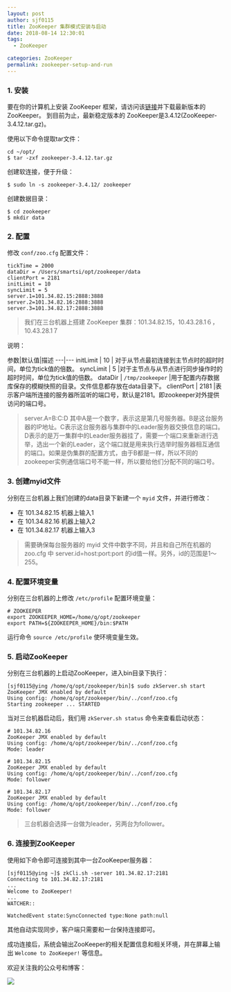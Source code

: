 ```yaml
---
layout: post
author: sjf0115
title: ZooKeeper 集群模式安装与启动
date: 2018-08-14 12:30:01
tags:
  - ZooKeeper

categories: ZooKeeper
permalink: zookeeper-setup-and-run
---
```


### 1. 安装

要在你的计算机上安装 ZooKeeper 框架，请访问该[链接](http://zookeeper.apache.org/releases.html)并下载最新版本的ZooKeeper。
到目前为止，最新稳定版本的 ZooKeeper是3.4.12(ZooKeeper-3.4.12.tar.gz)。

使用以下命令提取tar文件：
```
cd ~/opt/
$ tar -zxf zookeeper-3.4.12.tar.gz
```
创建软连接，便于升级：
```
$ sudo ln -s zookeeper-3.4.12/ zookeeper
```
创建数据目录：
```
$ cd zookeeper
$ mkdir data
```

### 2. 配置

修改 `conf/zoo.cfg` 配置文件：
```
tickTime = 2000
dataDir = /Users/smartsi/opt/zookeeper/data
clientPort = 2181
initLimit = 10
syncLimit = 5
server.1=101.34.82.15:2888:3888  
server.2=101.34.82.16:2888:3888
server.3=101.34.82.17:2888:3888
```
> 我们在三台机器上搭建 ZooKeeper 集群：101.34.82.15，10.43.28.1６，10.43.28.1７

说明：

参数|默认值|描述
---|---
initLimit | 10 | 对于从节点最初连接到主节点时的超时时间，单位为tick值的倍数。
syncLimit | 5 |对于主节点与从节点进行同步操作时的超时时间，单位为tick值的倍数。
dataDir | `/tmp/zookeeper` |用于配置内存数据库保存的模糊快照的目录。文件信息都存放在data目录下。
clientPort | 2181 |表示客户端所连接的服务器所监听的端口号，默认是2181。即zookeeper对外提供访问的端口号。

> server.A=B:C:D 其中A是一个数字，表示这是第几号服务器。B是这台服务器的IP地址。C表示这台服务器与集群中的Leader服务器交换信息的端口。D表示的是万一集群中的Leader服务器挂了，需要一个端口来重新进行选举，选出一个新的Leader，这个端口就是用来执行选举时服务器相互通信的端口。如果是伪集群的配置方式，由于B都是一样，所以不同的zookeeper实例通信端口号不能一样，所以要给他们分配不同的端口号。

### 3. 创建myid文件

分别在三台机器上我们创建的data目录下新建一个 `myid` 文件，并进行修改：
- 在 101.34.82.15 机器上输入1
- 在 101.34.82.16 机器上输入2
- 在 101.34.82.17 机器上输入3

> 需要确保每台服务器的 myid 文件中数字不同，并且和自己所在机器的 zoo.cfg 中 server.id=host:port:port 的id值一样。另外，id的范围是1～255。

### 4. 配置环境变量

分别在三台机器的上修改 `/etc/profile` 配置环境变量：
```
# ZOOKEEPER
export ZOOKEEPER_HOME=/home/q/opt/zookeeper
export PATH=${ZOOKEEPER_HOME}/bin:$PATH
```
运行命令 `source /etc/profile` 使环境变量生效。

### 5. 启动ZooKeeper

分别在三台机器的上启动ZooKeeper，进入bin目录下执行：
```
[sjf0115@ying /home/q/opt/zookeeper/bin]$ sudo zkServer.sh start
ZooKeeper JMX enabled by default
Using config: /home/q/opt/zookeeper/bin/../conf/zoo.cfg
Starting zookeeper ... STARTED
```
当对三台机器启动后，我们用 `zkServer.sh status` 命令来查看启动状态：
```
# 101.34.82.16
ZooKeeper JMX enabled by default
Using config: /home/q/opt/zookeeper/bin/../conf/zoo.cfg
Mode: leader

# 101.34.82.15
ZooKeeper JMX enabled by default
Using config: /home/q/opt/zookeeper/bin/../conf/zoo.cfg
Mode: follower

# 101.34.82.17
ZooKeeper JMX enabled by default
Using config: /home/q/opt/zookeeper/bin/../conf/zoo.cfg
Mode: follower
```

> 三台机器会选择一台做为leader，另两台为follower。

### 6. 连接到ZooKeeper

使用如下命令即可连接到其中一台ZooKeeper服务器：
```
[sjf0115@ying ~]$ zkCli.sh -server 101.34.82.17:2181
Connecting to 101.34.82.17:2181
...
Welcome to ZooKeeper!
...
WATCHER::

WatchedEvent state:SyncConnected type:None path:null
```
其他自动实现同步，客户端只需要和一台保持连接即可。

成功连接后，系统会输出ZooKeeper的相关配置信息和相关环境，并在屏幕上输出 `Welcome to ZooKeeper!` 等信息。

欢迎关注我的公众号和博客：

![](https://github.com/sjf0115/PubLearnNotes/blob/master/image/Other/smartsi.jpg?raw=true)
